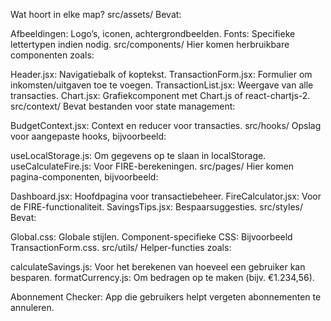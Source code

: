 Wat hoort in elke map?
src/assets/
Bevat:

Afbeeldingen: Logo’s, iconen, achtergrondbeelden.
Fonts: Specifieke lettertypen indien nodig.
src/components/
Hier komen herbruikbare componenten zoals:

Header.jsx: Navigatiebalk of koptekst.
TransactionForm.jsx: Formulier om inkomsten/uitgaven toe te voegen.
TransactionList.jsx: Weergave van alle transacties.
Chart.jsx: Grafiekcomponent met Chart.js of react-chartjs-2.
src/context/
Bevat bestanden voor state management:

BudgetContext.jsx: Context en reducer voor transacties.
src/hooks/
Opslag voor aangepaste hooks, bijvoorbeeld:

useLocalStorage.js: Om gegevens op te slaan in localStorage.
useCalculateFire.js: Voor FIRE-berekeningen.
src/pages/
Hier komen pagina-componenten, bijvoorbeeld:

Dashboard.jsx: Hoofdpagina voor transactiebeheer.
FireCalculator.jsx: Voor de FIRE-functionaliteit.
SavingsTips.jsx: Bespaarsuggesties.
src/styles/
Bevat:

Global.css: Globale stijlen.
Component-specifieke CSS: Bijvoorbeeld TransactionForm.css.
src/utils/
Helper-functies zoals:

calculateSavings.js: Voor het berekenen van hoeveel een gebruiker kan besparen.
formatCurrency.js: Om bedragen op te maken (bijv. €1.234,56).


Abonnement Checker: App die gebruikers helpt vergeten abonnementen te annuleren.